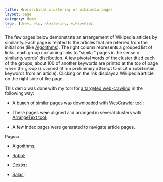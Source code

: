```yaml
---
title: Hierarchical clustering of wikipedia pages
layout: page
category: demo
tags: [demo, nlp, clustering, wikipedia] 
---
```

The few pages below demonstrate an arrangement of Wikipedia articles by similarity. Each page is related to the articles that are referred from the initial one (like [Algorithms](/demo/treeapproximator/algorithm.html)). The right column represents a grouped list of links, each group containing links to "similar" pages in the sense of similarity words' distribution.  A few pivotal words of the cluster titled each of the groups, about 100 of another keywords are printed at the top of page when the group is opened (it is a  preliminary attempt to elicit a substantial keywords from an article).  Clicking on the link displays a Wikipedia article on the right side of the page.

This demo was done with my tool for [a targeted web-crawling](https://github.com/electricmind/webcrawler) in the following way:

 - A bunch of similar pages was downloaded with [WebCrawler tool](https://github.com/electricmind/webcrawler/tree/master/src/ru/wordmetrix/webcrawler);

 - These pages were aligned and arranged in several clusters with [ArrangeText tool](https://github.com/electricmind/webcrawler/tree/master/src/ru/wordmetrix/treeapproximator);

 - A few index pages were generated to navigate article pages.

Pages:

 -  [Algorithms](/demo/treeapproximator/algorithm.html);

 -  [Robot](/demo/treeapproximator/robot.html);

 -  [Dexter](/demo/treeapproximator/dexter.html);

 -  [Salad](/demo/treeapproximator/salad.html);
 
